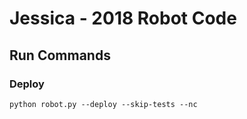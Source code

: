# Jessica - 2018 Robot Code
## Run Commands
### Deploy
```commandline
python robot.py --deploy --skip-tests --nc
```